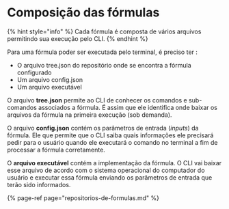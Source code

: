 # Composição das fórmulas

{% hint style="info" %}
Cada fórmula é composta de vários arquivos permitindo sua execução pelo CLI.
{% endhint %}

Para uma fórmula poder ser executada pelo terminal, é preciso ter :

* O arquivo tree.json do repositório onde se encontra a fórmula configurado
* Um arquivo config.json
* Um arquivo executável

O arquivo **tree.json** permite ao CLI de conhecer os comandos e sub-comandos associados a fórmula. É assim que ele identifica onde baixar os arquivos da fórmula na primeira execução \(sob demanda\).

O arquivo **config.json** contém os parâmetros de entrada \(_inputs_\) da fórmula. Ele que permite que o CLI saiba quais informações ele precisará pedir para o usuário quando ele executará o comando no terminal a fim de processar a fórmula corretamente.

O **arquivo executável** contém a implementação da fórmula. O CLI vai baixar esse arquivo de acordo com o sistema operacional do computador do usuário e executar essa fórmula enviando os parâmetros de entrada que terão sido informados.

{% page-ref page="repositorios-de-formulas.md" %}

